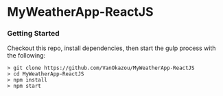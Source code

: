 
# MyWeatherApp-ReactJS

### Getting Started

Checkout this repo, install dependencies, then start the gulp process with the following:

```
> git clone https://github.com/VanOkazou/MyWeatherApp-ReactJS
> cd MyWeatherApp-ReactJS
> npm install
> npm start
